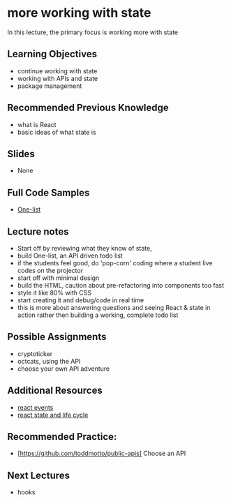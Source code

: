 # more working with state

In this lecture, the primary focus is working more with state

## Learning Objectives

- continue working with state
- working with APIs and state
- package management

## Recommended Previous Knowledge

- what is React
- basic ideas of what state is

## Slides

- None

## Full Code Samples

- [One-list](https://github.com/suncoast-devs/cohort-xiii/tree/master/week-05/two-list)

## Lecture notes

- Start off by reviewing what they know of state,
- build One-list, an API driven todo list
- if the students feel good, do 'pop-corn' coding where a student live codes on the projector
- start off with minimal design
- build the HTML, caution about pre-refactoring into components too fast
- style it like 80% with CSS
- start creating it and debug/code in real time
- this is more about answering questions and seeing React & state in action rather then building a working, complete todo list

## Possible Assignments

- cryptoticker
- octcats, using the API
- choose your own API adventure

## Additional Resources

- [react events](https://reactjs.org/docs/handling-events.html)
- [react state and life cycle](https://reactjs.org/docs/state-and-lifecycle.html)

## Recommended Practice:

- [https://github.com/toddmotto/public-apis] Choose an API

## Next Lectures

- hooks
